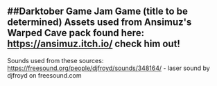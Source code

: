 ##Darktober Game Jam Game (title to be determined)
Assets used from Ansimuz's Warped Cave pack found here: https://ansimuz.itch.io/ check him out!
--
Sounds used from these sources:
https://freesound.org/people/djfroyd/sounds/348164/ - laser sound by djfroyd on freesound.com